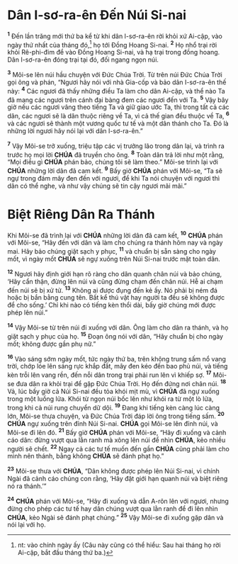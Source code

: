 # Dân I-sơ-ra-ên Đến Núi Si-nai
<sup><b>1</b></sup> Đến lần trăng mới thứ ba kể từ khi dân I-sơ-ra-ên rời khỏi xứ Ai-cập, vào ngày thứ nhất của tháng đó,[^1-a2be79b2-0fbc-4d83-bd68-e08cfc312c8c] họ tới Đồng Hoang Si-nai. <sup><b>2</b></sup> Họ nhổ trại rời khỏi Rê-phi-đim để vào Đồng Hoang Si-nai, và hạ trại trong đồng hoang. Dân I-sơ-ra-ên đóng trại tại đó, đối ngang ngọn núi.

<sup><b>3</b></sup> Môi-se lên núi hầu chuyện với Đức Chúa Trời. Từ trên núi Đức Chúa Trời gọi ông và phán, “Ngươi hãy nói với nhà Gia-cốp và bảo dân I-sơ-ra-ên thế này: <sup><b>4</b></sup> Các ngươi đã thấy những điều Ta làm cho dân Ai-cập, và thể nào Ta đã mang các ngươi trên cánh đại bàng đem các ngươi đến với Ta. <sup><b>5</b></sup> Vậy bây giờ nếu các ngươi vâng theo tiếng Ta và giữ giao ước Ta, thì trong tất cả các dân, các ngươi sẽ là dân thuộc riêng về Ta, vì cả thế gian đều thuộc về Ta, <sup><b>6</b></sup> và các ngươi sẽ thành một vương quốc tư tế và một dân thánh cho Ta. Đó là những lời ngươi hãy nói lại với dân I-sơ-ra-ên.”

<sup><b>7</b></sup> Vậy Môi-se trở xuống, triệu tập các vị trưởng lão trong dân lại, và trình ra trước họ mọi lời **CHÚA** đã truyền cho ông. <sup><b>8</b></sup> Toàn dân trả lời như một rằng, “Mọi điều gì **CHÚA** phán bảo, chúng tôi sẽ làm theo.” Môi-se trình lại với **CHÚA** những lời dân đã cam kết. <sup><b>9</b></sup> Bấy giờ **CHÚA** phán với Môi-se, “Ta sẽ ngự trong đám mây đen đến với ngươi, để khi Ta nói chuyện với ngươi thì dân có thể nghe, và như vậy chúng sẽ tin cậy ngươi mãi mãi.”

# Biệt Riêng Dân Ra Thánh
Khi Môi-se đã trình lại với **CHÚA** những lời dân đã cam kết, <sup><b>10</b></sup> **CHÚA** phán với Môi-se, “Hãy đến với dân và làm cho chúng ra thánh hôm nay và ngày mai. Hãy bảo chúng giặt sạch y phục, <sup><b>11</b></sup> và chuẩn bị sẵn sàng cho ngày mốt, vì ngày mốt **CHÚA** sẽ ngự xuống trên Núi Si-nai trước mặt toàn dân.

<sup><b>12</b></sup> Ngươi hãy định giới hạn rõ ràng cho dân quanh chân núi và bảo chúng, ‘Hãy cẩn thận, đừng lên núi và cũng đừng chạm đến chân núi. Hễ ai chạm đến núi sẽ bị xử tử. <sup><b>13</b></sup> Không ai được đụng đến kẻ ấy. Nó phải bị ném đá hoặc bị bắn bằng cung tên. Bất kể thú vật hay người ta đều sẽ không được để cho sống.’ Chỉ khi nào có tiếng kèn thổi dài, bấy giờ chúng mới được phép lên núi.”

<sup><b>14</b></sup> Vậy Môi-se từ trên núi đi xuống với dân. Ông làm cho dân ra thánh, và họ giặt sạch y phục của họ. <sup><b>15</b></sup> Đoạn ông nói với dân, “Hãy chuẩn bị cho ngày mốt; không được gần phụ nữ.”

<sup><b>16</b></sup> Vào sáng sớm ngày mốt, tức ngày thứ ba, trên không trung sấm nổ vang trời, chớp lóe lên sáng rực khắp đất, mây đen kéo đến bao phủ núi, và tiếng kèn trỗi lên vang rền, đến nỗi dân trong trại phải run lên vì khiếp sợ. <sup><b>17</b></sup> Môi-se đưa dân ra khỏi trại để gặp Đức Chúa Trời. Họ đến đứng nơi chân núi. <sup><b>18</b></sup> Vả, lúc bấy giờ cả Núi Si-nai đều tỏa khói mịt mù, vì **CHÚA** đã ngự xuống trong một luồng lửa. Khói từ ngọn núi bốc lên như khói ra từ một lò lửa, trong khi cả núi rung chuyển dữ dội. <sup><b>19</b></sup> Đang khi tiếng kèn càng lúc càng lớn, Môi-se thưa chuyện, và Đức Chúa Trời đáp lời ông trong tiếng sấm. <sup><b>20</b></sup> **CHÚA** ngự xuống trên đỉnh Núi Si-nai. **CHÚA** gọi Môi-se lên đỉnh núi, và Môi-se đi lên đó. <sup><b>21</b></sup> Bấy giờ **CHÚA** phán với Môi-se, “Hãy đi xuống và cảnh cáo dân: đừng vượt qua lằn ranh mà xông lên núi để nhìn **CHÚA**, kẻo nhiều người sẽ chết. <sup><b>22</b></sup> Ngay cả các tư tế muốn đến gần **CHÚA** cũng phải làm cho mình nên thánh, bằng không **CHÚA** sẽ đánh phạt họ.”

<sup><b>23</b></sup> Môi-se thưa với **CHÚA**, “Dân không được phép lên Núi Si-nai, vì chính Ngài đã cảnh cáo chúng con rằng, ‘Hãy đặt giới hạn quanh núi và biệt riêng nó ra thánh.’”

<sup><b>24</b></sup> **CHÚA** phán với Môi-se, “Hãy đi xuống và dẫn A-rôn lên với ngươi, nhưng đừng cho phép các tư tế hay dân chúng vượt qua lằn ranh để đi lên nhìn **CHÚA**, kẻo Ngài sẽ đánh phạt chúng.” <sup><b>25</b></sup> Vậy Môi-se đi xuống gặp dân và nói lại với họ.

[^1-a2be79b2-0fbc-4d83-bd68-e08cfc312c8c]: nt: vào chính ngày ấy (Câu này cũng có thể hiểu: Sau hai tháng họ rời Ai-cập, bắt đầu tháng thứ ba.)
